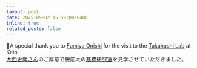 ```yaml
---
layout: post
date: 2025-09-02 15:59:00-0400
inline: true
related_posts: false
---
```

<!-- アナウンスに関するファイルを書きたい場合は，al-folioのリポジトリを見よう -->
🤝A special thank you to [Fumiya Onishi](https://decwest.github.io) for the visit to the [Takahashi Lab](http://www.yt.sd.keio.ac.jp/) at Keio.   
[大西史哉さん](https://decwest.github.io/ja)のご厚意で慶応大の[髙橋研究室](http://www.yt.sd.keio.ac.jp/)を見学させていただきました。     